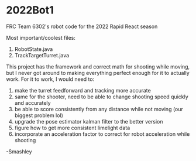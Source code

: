 # 2022Bot1
FRC Team 6302's robot code for the 2022 Rapid React season

Most important/coolest files:
1. RobotState.java
2. TrackTargetTurret.java


This project has the framework and correct math for shooting while moving, but I never got around to making everything perfect enough for it to actually work. For it to work, I would need to:
1. make the turret feedforward and tracking more accurate
2. same for the shooter, need to be able to change shooting speed quickly and accurately
3. be able to score consistently from any distance while not moving (our biggest problem lol)
4. upgrade the pose estimator kalman filter to the better version
5. figure how to get more consistent limelight data
6. incorporate an acceleration factor to correct for robot acceleration while shooting

-Smashley
